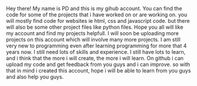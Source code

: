 Hey there! My name is PD and this is my gihub account.
You can find the code for some of the projects that i have worked on or are working on. you will mostly find code for websites ie html, css and javascript code. but there will also be some other project files like python files. 
Hope you all will like my account and find my projects helpfull.
I will soon be uploading more projects on this account which will involve many more projects.
I am still very new to programming even after learning programming for more that 4 years now. I still need lots of skills and experience. 
I still have lots to learn, and i think that the more i will create, the more i will learn. On github i can upload my code and get feedback from you guys and i can improve.
so with that in mind i created this account, hope i will be able to learn from you guys and also help you guys.
